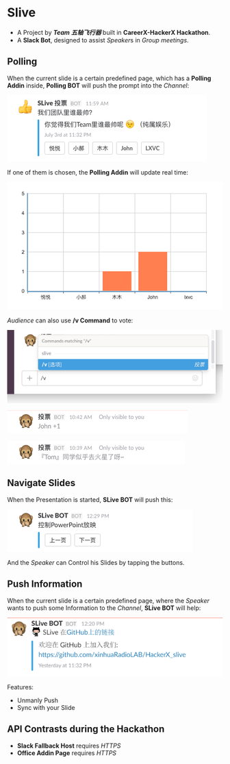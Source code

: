 # Slive

- A Project by **_Team 五轴飞行器_** built in **CareerX-HackerX Hackathon**.
- A **Slack Bot**, designed to assist *Speaker*s in *Group meetings*.

## **Polling**

When the current slide is a certain predefined page,
which has a **Polling Addin** inside,
**Polling BOT** will push the prompt into the *Channel*:

![Polling_prompt](Docs/Polling_prompt.png)

If one of them is chosen, the **Polling Addin** will update real time:

![Polling_ppt](Docs/Polling_ppt.png)

*Audience* can also use **/v Command** to vote:

![Polling_cmdline](Docs/Polling_cmdline.png)

![Polling_good](Docs/Polling_good.png)

![Polling_bad](Docs/Polling_bad.png)

## **Navigate Slides**

When the Presentation is started, **SLive BOT** will push this:

![Remote Control](Docs/RemoteCtrl.png)

And the *Speaker* can Control his Slides by tapping the buttons.

## **Push Information**

When the current slide is a certain predefined page, where the *Speaker*
wants to push some Information to the *Channel*, **SLive BOT** will help:

![Push our GitHub Link to the Channel](Docs/Push.png)

Features:

- Unmanly Push
- Sync with your Slide

## **API Contrasts** during the Hackathon

- **Slack Fallback Host** requires *HTTPS*
- **Office Addin Page** requires *HTTPS*
